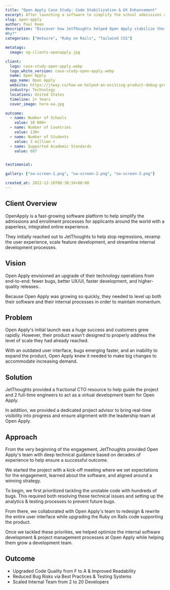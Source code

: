 ```yaml
---
title: "Open Apply Case Study: Code Stabilization & UX Enhancement"
excerpt: After launching a software to simplify the school admissions and enrollment process, Open Apply hired us to debug the product, optimize the user experience, and streamline their internal project management processes.
slug: open-apply
author: Paul Keen
description: "Discover how JetThoughts helped Open Apply stabilize their code and enhance user experience through expert guidance and development strategies. Learn about the challenges faced and the successful outcomes achieved in this detailed case study.
Why?"
categories: ["Hotwire", "Ruby on Rails", "Tailwind CSS"]

metatags:
  image: og-clients-openapply.jpg

client:
  logo: case-study-open-apply.webp
  logo_white_version: case-study-open-apply.webp
  name: Open Apply
  app_name: Open Apply
  website: https://jtway.co/how-we-helped-an-existing-product-debug-grow-and-gain-more-satisfied-customers-38e17b084ac9
  industry: Technology
  locations: United States
  timeline: 2+ Years
  cover_image: hero-oa.jpg

outcome:
  - name: Number of Schools
    value: 10 000+
  - name: Number of Countries
    value: 130+
  - name: Number of Students
    value: 3 million +
  - name: Supported Academic Standards
    value: 607


testimonial:

gallery: ["oa-screen-1.png", "oa-screen-2.png", "oa-screen-3.png"]

created_at: 2022-12-16T08:30:34+00:00
---
```


**Client Overview**
-------------------

OpenApply is a fast-growing software platform to help simplify the admissions and enrollment processes for applicants around the world with a paperless, integrated online experience.

They initially reached out to JetThoughts to help stop regressions, revamp the user experience, scale feature development, and streamline internal development processes.

**Vision**
----------

Open Apply envisioned an upgrade of their technology operations from end-to-end: fewer bugs, better UX/UI, faster development, and higher-quality releases..

Because Open Apply was growing so quickly, they needed to level up both their software and their internal processes in order to maintain momentum.

**Problem**
-----------

Open Apply's initial launch was a huge success and customers grew rapidly. However, their product wasn't designed to properly address the level of scale they had already reached.

With an outdated user interface, bugs emerging faster, and an inability to expand the product, Open Apply knew it needed to make big changes to accommodate increasing demand.

**Solution**
------------

JetThoughts provided a fractional CTO resource to help guide the project and 2 full-time engineers to act as a virtual development team for Open Apply.

In addition, we provided a dedicated project advisor to bring real-time visibility into progress and ensure alignment with the leadership team at Open Apply.

**Approach**
------------

From the very beginning of the engagement, JetThoughts provided Open Apply's team with deep technical guidance based on decades of experience to help ensure a successful outcome.

We started the project with a kick-off meeting where we set expectations for the engagement, learned about the software, and aligned around a winning strategy.

To begin, we first prioritized tackling the unstable code with hundreds of bugs. This required both resolving these technical issues and setting up the analytics & testing processes to prevent future bugs.

From there, we collaborated with Open Apply's team to redesign & rewrite the entire user interface while upgrading the Ruby on Rails code supporting the product.

Once we tackled these priorities, we helped optimize the internal software development & project management processes at Open Apply while helping them grow a development team.

**Outcome**
-----------

- Upgraded Code Quality from F to A & Improved Readability
- Reduced Bug Risks via Best Practices & Testing Systems
- Scaled Internal Team from 2 to 20 Developers

